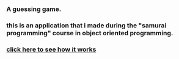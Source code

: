 ### A guessing game.
### this is an application that i made during the "samurai programming" course in object oriented programming.

### [click here to see how it works](https://marekzemla.github.io/A-guessing-game/)